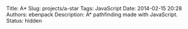 Title: A*
Slug: projects/a-star
Tags: JavaScript
Date: 2014-02-15 20:28
Authors: ebenpack
Description: A* pathfinding made with JavaScript.
Status: hidden

<div class="main" style="position:relative;">
    <canvas id="map" style="background-color: black;" width='600' height='240'></canvas>
    <canvas id="particles" style="position: absolute; left: 0; top:0;" width='600' height='240'></canvas>
</div>
<script src="{filename}/js/astar.js"></script>
